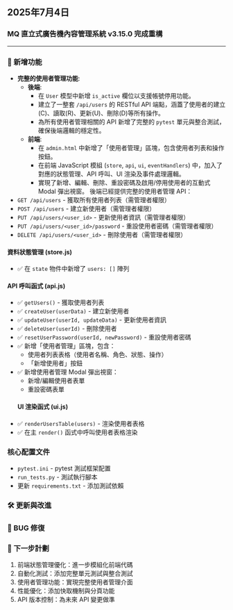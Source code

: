 ## 2025年7月4日
### MQ 直立式廣告機內容管理系統 v3.15.0 完成重構

---

### 🚀 新增功能
-   **完整的使用者管理功能**:
    -   **後端**:
        -   在 `User` 模型中新增 `is_active` 欄位以支援帳號停用功能。
        -   建立了一整套 `/api/users` 的 RESTful API 端點，涵蓋了使用者的建立(C)、讀取(R)、更新(U)、刪除(D)等所有操作。
        -   為所有使用者管理相關的 API 新增了完整的 `pytest` 單元與整合測試，確保後端邏輯的穩定性。
    -   **前端**:
        -   在 `admin.html` 中新增了「使用者管理」區塊，包含使用者列表和操作按鈕。
        -   在前端 JavaScript 模組 (`store`, `api`, `ui`, `eventHandlers`) 中，加入了對應的狀態管理、API 呼叫、UI 渲染及事件處理邏輯。
        -   實現了新增、編輯、刪除、重設密碼及啟用/停用使用者的互動式 Modal 彈出視窗。
後端已經提供完整的使用者管理 API：
- `GET /api/users` - 獲取所有使用者列表（需管理者權限）
- `POST /api/users` - 建立新使用者（需管理者權限）
- `PUT /api/users/<user_id>` - 更新使用者資訊（需管理者權限）
- `PUT /api/users/<user_id>/password` - 重設使用者密碼（需管理者權限）
- `DELETE /api/users/<user_id>` - 刪除使用者（需管理者權限）
#### 資料狀態管理 (store.js)
- ✅ 在 `state` 物件中新增了 `users: []` 陣列

#### API 呼叫函式 (api.js)
- ✅ `getUsers()` - 獲取使用者列表
- ✅ `createUser(userData)` - 建立新使用者
- ✅ `updateUser(userId, updateData)` - 更新使用者資訊
- ✅ `deleteUser(userId)` - 刪除使用者
- ✅ `resetUserPassword(userId, newPassword)` - 重設使用者密碼
- ✅ 新增「使用者管理」區塊，包含：
  - 使用者列表表格（使用者名稱、角色、狀態、操作）
  - 「新增使用者」按鈕
- ✅ 新增使用者管理 Modal 彈出視窗：
  - 新增/編輯使用者表單
  - 重設密碼表單
  #### UI 渲染函式 (ui.js)
- ✅ `renderUsersTable(users)` - 渲染使用者表格
- ✅ 在主 `render()` 函式中呼叫使用者表格渲染
### 核心配置文件
- `pytest.ini` - pytest 測試框架配置
- `run_tests.py` - 測試執行腳本
- 更新 `requirements.txt` - 添加測試依賴


### 🛠️ 更新與改進


### 🐛 BUG 修復



### 📅 下一步計劃

1. 前端狀態管理優化：進一步模組化前端代碼
2. 自動化測試：添加完整單元測試與整合測試
3. 使用者管理功能：實現完整使用者管理介面
4. 性能優化：添加快取機制與分頁功能
5. API 版本控制：為未來 API 變更做準